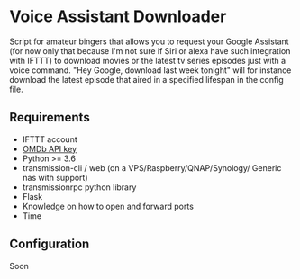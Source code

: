 # Voice Assistant Downloader

Script for amateur bingers that allows you to request your Google Assistant (for now only that because I'm not sure if Siri or alexa have such integration with IFTTT) to download movies or the latest tv series episodes just with a voice command.
"Hey Google, download last week tonight" will for instance download the latest episode that aired in a specified lifespan in the config file.

## Requirements
- IFTTT account
- [OMDb API key](http://www.omdbapi.com/apikey.aspx)
- Python >= 3.6
- transmission-cli / web (on a VPS/Raspberry/QNAP/Synology/ Generic nas with support)
- transmissionrpc python library
- Flask
- Knowledge on how to open and forward ports
- Time

## Configuration
Soon